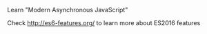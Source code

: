 Learn "Modern Asynchronous JavaScript"

Check http://es6-features.org/ to learn more about ES2016 features
